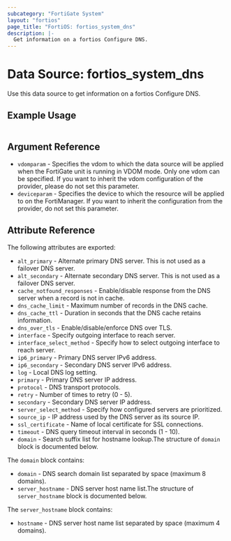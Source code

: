 ```yaml
---
subcategory: "FortiGate System"
layout: "fortios"
page_title: "FortiOS: fortios_system_dns"
description: |-
  Get information on a fortios Configure DNS.
---
```


# Data Source: fortios_system_dns
Use this data source to get information on a fortios Configure DNS.


## Example Usage

```hcl

```

## Argument Reference

* `vdomparam` - Specifies the vdom to which the data source will be applied when the FortiGate unit is running in VDOM mode. Only one vdom can be specified. If you want to inherit the vdom configuration of the provider, please do not set this parameter.
* `deviceparam` - Specifies the device to which the resource will be applied to on the FortiManager. If you want to inherit the configuration from the provider, do not set this parameter.

## Attribute Reference

The following attributes are exported:

* `alt_primary` - Alternate primary DNS server. This is not used as a failover DNS server.
* `alt_secondary` - Alternate secondary DNS server. This is not used as a failover DNS server.
* `cache_notfound_responses` - Enable/disable response from the DNS server when a record is not in cache.
* `dns_cache_limit` - Maximum number of records in the DNS cache.
* `dns_cache_ttl` - Duration in seconds that the DNS cache retains information.
* `dns_over_tls` - Enable/disable/enforce DNS over TLS.
* `interface` - Specify outgoing interface to reach server.
* `interface_select_method` - Specify how to select outgoing interface to reach server.
* `ip6_primary` - Primary DNS server IPv6 address.
* `ip6_secondary` - Secondary DNS server IPv6 address.
* `log` - Local DNS log setting.
* `primary` - Primary DNS server IP address.
* `protocol` - DNS transport protocols.
* `retry` - Number of times to retry (0 - 5).
* `secondary` - Secondary DNS server IP address.
* `server_select_method` - Specify how configured servers are prioritized.
* `source_ip` - IP address used by the DNS server as its source IP.
* `ssl_certificate` - Name of local certificate for SSL connections.
* `timeout` - DNS query timeout interval in seconds (1 - 10).
* `domain` - Search suffix list for hostname lookup.The structure of `domain` block is documented below.

The `domain` block contains:

* `domain` - DNS search domain list separated by space (maximum 8 domains).
* `server_hostname` - DNS server host name list.The structure of `server_hostname` block is documented below.

The `server_hostname` block contains:

* `hostname` - DNS server host name list separated by space (maximum 4 domains).
